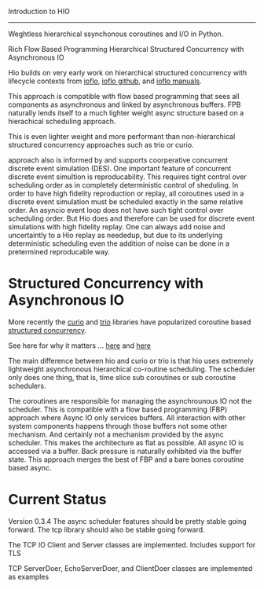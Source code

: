 Introduction to HIO
***********************

Weghtless hierarchical ssynchonous coroutines and I/O in Python.

Rich Flow Based Programming Hierarchical Structured Concurrency with Asynchronous IO

Hio builds on very early work on hierarchical structured concurrency with
lifecycle contexts from [ioflo](https://ioflo.com),
[ioflo github](https://github.com/ioflo/ioflo), and
[ioflo manuals](https://github.com/ioflo/ioflo_manuals).

This approach is compatible with flow based programming that sees all components
as asynchronous and linked by asynchronous buffers. FPB naturally lends itself
to a much lighter weight async structure based on a hierachical scheduling approach.

This is even lighter weight and more performant than non-hierarchical structured
concurrency approaches such as trio or curio.

 approach also is informed by and supports coorperative concurrent
discrete event simulation (DES). One important feature of concurrent
discrete event simultion is reproducability. This requires tight control over
scheduling order as in completely deterministic control of sheduling.
In order to have high fidelity reproduction or replay, all coroutines used in
a discrete event simulation must be scheduled exactly in the same relative order.
An asyncio event loop does not have such tight control over scheduling order. But
Hio does and therefore can be used for discrete event simulations with
high fidelity replay. One can always add noise and uncertaintly to a Hio replay
as neededup, but due to its underlying deterministic scheduling even the addition
of noise can be done in a pretermined reproducable way.


Structured Concurrency with Asynchronous IO
=============================================

More recently the [curio](https://curio.readthedocs.io/en/latest/) and
[trio](https://trio.readthedocs.io/en/stable/) libraries have popularized
coroutine based [structured concurrency](https://en.wikipedia.org/wiki/Structured_concurrency).

See here for why it matters ...
[here](https://vorpus.org/blog/notes-on-structured-concurrency-or-go-statement-considered-harmful/)
and
[here](https://vorpus.org/blog/companion-post-for-my-pycon-2018-talk-on-async-concurrency-using-trio/)

The main difference between hio and curio or trio is that hio uses extremely
lightweight asynchronous hierarchical co-routine scheduling. The scheduler only
does one thing, that is, time slice sub coroutines or sub coroutine schedulers.

The coroutines are responsible for managing the asynchrounous IO not the scheduler.
This is compatible with a flow based programming (FBP) approach where Async IO only services
buffers. All interaction with other system components happens through those buffers
not some other mechanism. And certainly not a mechanism provided by the async
scheduler.  This makes the architecture as flat as possible. All async IO is
accessed via a buffer. Back pressure is naturally exhibited via the buffer state.
This approach merges the best of FBP and a bare bones coroutine based async.



Current Status
================

Version 0.3.4
   The async scheduler features should be pretty stable going forward.
   The tcp library should also be stable going forward.

   The TCP IO  Client and Server classes are implemented. Includes support for TLS

   TCP ServerDoer, EchoServerDoer, and ClientDoer classes are implemented as examples

